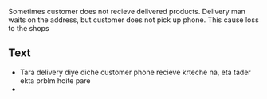 Sometimes customer does not recieve delivered products. Delivery man waits on the address, but customer does not pick up phone. This cause loss to the shops

## Text
- Tara delivery diye diche customer phone recieve krteche na, eta tader ekta prblm hoite pare
- 